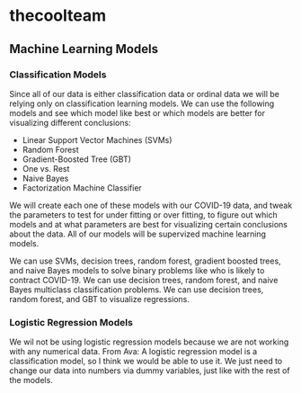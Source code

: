 # thecoolteam

## Machine Learning Models

### Classification Models

  Since all of our data is either classification data or ordinal data we will be relying only on classification learning models. We can use the following models and see which model like best or which models are better for visualizing different conclusions:
  * Linear Support Vector Machines (SVMs)
  * Random Forest
  * Gradient-Boosted Tree (GBT)
  * One vs. Rest
  * Naive Bayes
  * Factorization Machine Classifier

  We will create each one of these models with our COVID-19 data, and tweak the parameters to test for under fitting or over fitting, to figure out which models and at what parameters are best for visualizing certain conclusions about the data. All of our models will be supervized machine learning models.
  
  We can use SVMs, decision trees, random forest, gradient boosted trees, and naive Bayes models to solve binary problems like who is likely to contract COVID-19. We can use decision trees, random forest, and naive Bayes multiclass classification problems. We can use decision trees, random forest, and GBT to visualize regressions.
  
### Logistic Regression Models
  
  We wil not be using logistic regression models because we are not working with any numerical data. 
  From Ava: A logistic regression model is a classification model, so I think we would be able to use it. We just need to change our data into numbers   via dummy variables, just like with the rest of the models. 
